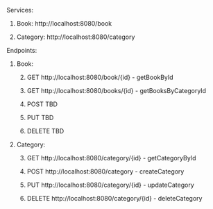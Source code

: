Services:
1. Book: http://localhost:8080/book

2. Category: http://localhost:8080/category

Endpoints:
1. Book:

   2. GET http://localhost:8080/book/{id} - getBookById
   
   3. GET http://localhost:8080/books/{id} - getBooksByCategoryId
   
   4. POST TBD
   
   5. PUT TBD
   
   6. DELETE TBD
   
2. Category:

   3. GET http://localhost:8080/category/{id} - getCategoryById
   
   4. POST http://localhost:8080/category - createCategory
   
   5. PUT http://localhost:8080/category/{id} - updateCategory
   
   6. DELETE http://localhost:8080/category/{id} - deleteCategory
   